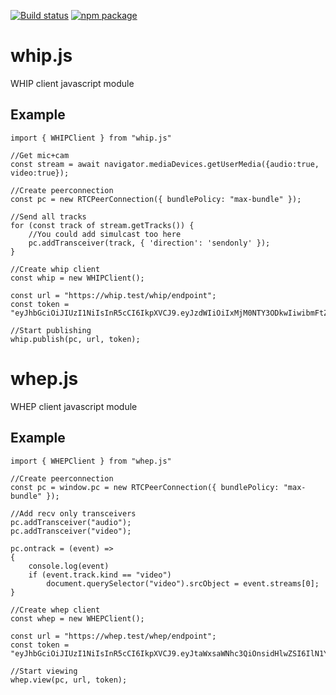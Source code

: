[![Build status](https://github.com/medooze/whip-whep-js/workflows/build/badge.svg)](https://github.com/medooze/whip-whep-js/actions?query=workflow%3Abuild) [![npm package](https://img.shields.io/npm/v/whip-whep.svg?label=npm:whip-whep)](https://www.npmjs.com/package/whip-whep)

# whip.js
WHIP client javascript module

## Example

```
import { WHIPClient } from "whip.js"

//Get mic+cam
const stream = await navigator.mediaDevices.getUserMedia({audio:true, video:true});

//Create peerconnection
const pc = new RTCPeerConnection({ bundlePolicy: "max-bundle" });

//Send all tracks
for (const track of stream.getTracks()) {
	//You could add simulcast too here
	pc.addTransceiver(track, { 'direction': 'sendonly' });
}

//Create whip client
const whip = new WHIPClient();

const url = "https://whip.test/whip/endpoint";
const token = "eyJhbGciOiJIUzI1NiIsInR5cCI6IkpXVCJ9.eyJzdWIiOiIxMjM0NTY3ODkwIiwibmFtZSI6IndoaXAgdGVzdCIsImlhdCI6MTUxNjIzOTAyMn0.jpM01xu_vnSXioxQ3I7Z45bRh5eWRBEY2WJPZ6FerR8";

//Start publishing
whip.publish(pc, url, token);

```

# whep.js
WHEP client javascript module

## Example

```
import { WHEPClient } from "whep.js"

//Create peerconnection
const pc = window.pc = new RTCPeerConnection({ bundlePolicy: "max-bundle" });

//Add recv only transceivers
pc.addTransceiver("audio");
pc.addTransceiver("video");

pc.ontrack = (event) =>
{
	console.log(event)
	if (event.track.kind == "video")
		document.querySelector("video").srcObject = event.streams[0];
}

//Create whep client
const whep = new WHEPClient();

const url = "https://whep.test/whep/endpoint";
const token = "eyJhbGciOiJIUzI1NiIsInR5cCI6IkpXVCJ9.eyJtaWxsaWNhc3QiOnsidHlwZSI6IlN1YnNjcmliZSIsInNlcnZlcklkIjoidmlld2VyMSIsInN0cmVhbUFjY291bnRJZCI6InRlc3QiLCJzdHJlYW1OYW1lIjoidGVzdCJ9LCJpYXQiOjE2NzY2NDkxOTd9.ZE8Ftz9qiS04zTKBqP1MHZTOh8dvI73FBraleQM9h1A"

//Start viewing
whep.view(pc, url, token);

```
